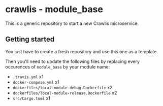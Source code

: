 # crawlis - module_base

This is a generic repository to start a new Crawlis microservice.

## Getting started

You just have to create a fresh repository and use this one as a template.

Then you'll need to update the following files by replacing every occurences of `module_base` by your module name:

- `.travis.yml` x1
- `docker-compose.yml` x1
- `dockerfiles/local-module-debug.Dockerfile` x2
- `dockerfiles/local-module-release.Dockerfile` x2
- `src/Cargo.toml` x1
